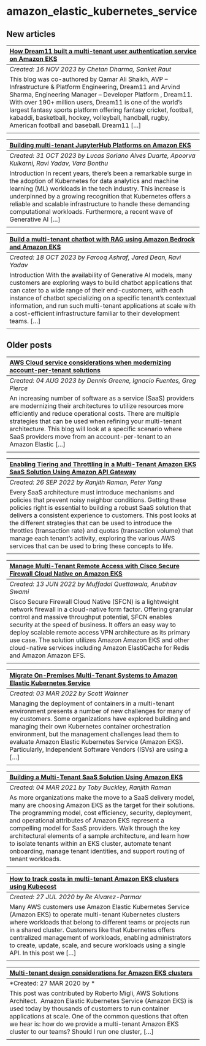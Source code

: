# amazon_elastic_kubernetes_service

## New articles

| [How Dream11 built a multi-tenant user authentication service on Amazon EKS](https://aws.amazon.com/blogs/gametech/5359-2/) |
|:----------|
| *Created: 16 NOV 2023 by Chetan Dharma, Sanket Raut* | 
| This blog was co-authored by Qamar Ali Shaikh, AVP – Infrastructure & Platform Engineering, Dream11 and Arvind Sharma, Engineering Manager – Developer Platform , Dream11. With over 190+ million users, Dream11 is one of the world’s largest fantasy sports platform offering fantasy cricket, football, kabaddi, basketball, hockey, volleyball, handball, rugby, American football and baseball. Dream11 […] | 
|  | 

| [Building multi-tenant JupyterHub Platforms on Amazon EKS](https://aws.amazon.com/blogs/containers/building-multi-tenant-jupyterhub-platforms-on-amazon-eks/) |
|:----------|
| *Created: 31 OCT 2023 by Lucas Soriano Alves Duarte, Apoorva Kulkarni, Ravi Yadav, Vara Bonthu* | 
| Introduction In recent years, there’s been a remarkable surge in the adoption of Kubernetes for data analytics and machine learning (ML) workloads in the tech industry. This increase is underpinned by a growing recognition that Kubernetes offers a reliable and scalable infrastructure to handle these demanding computational workloads. Furthermore, a recent wave of Generative AI […] | 
|  | 

| [Build a multi-tenant chatbot with RAG using Amazon Bedrock and Amazon EKS](https://aws.amazon.com/blogs/containers/build-a-multi-tenant-chatbot-with-rag-using-amazon-bedrock-and-amazon-eks/) |
|:----------|
| *Created: 18 OCT 2023 by Farooq Ashraf, Jared Dean, Ravi Yadav* | 
| Introduction With the availability of Generative AI models, many customers are exploring ways to build chatbot applications that can cater to a wide range of their end-customers, with each instance of chatbot specializing on a specific tenant’s contextual information, and run such multi-tenant applications at scale with a cost-efficient infrastructure familiar to their development teams. […] | 
|  | 

## Older posts
| [AWS Cloud service considerations when modernizing account-per-tenant solutions](https://aws.amazon.com/blogs/architecture/aws-cloud-service-considerations-for-designing-multi-tenant-saas-solutions/) |
|:----------|
| *Created: 04 AUG 2023 by Dennis Greene, Ignacio Fuentes, Greg Pierce* | 
| An increasing number of software as a service (SaaS) providers are modernizing their architectures to utilize resources more efficiently and reduce operational costs. There are multiple strategies that can be used when refining your multi-tenant architecture. This blog will look at a specific scenario where SaaS providers move from an account-per-tenant to an Amazon Elastic […] | 
|  | 

| [Enabling Tiering and Throttling in a Multi-Tenant Amazon EKS SaaS Solution Using Amazon API Gateway](https://aws.amazon.com/blogs/apn/enabling-tiering-and-throttling-in-a-multi-tenant-amazon-eks-saas-solution-using-amazon-api-gateway/) |
|:----------|
| *Created: 26 SEP 2022 by Ranjith Raman, Peter Yang* | 
| Every SaaS architecture must introduce mechanisms and policies that prevent noisy neighbor conditions. Getting these policies right is essential to building a robust SaaS solution that delivers a consistent experience to customers. This post looks at the different strategies that can be used to introduce the throttles (transaction rate) and quotas (transaction volume) that manage each tenant’s activity, exploring the various AWS services that can be used to bring these concepts to life. | 
|  | 

| [Manage Multi-Tenant Remote Access with Cisco Secure Firewall Cloud Native on Amazon EKS](https://aws.amazon.com/blogs/apn/manage-multi-tenant-remote-access-with-cisco-secure-firewall-cloud-native-on-amazon-eks/) |
|:----------|
| *Created: 13 JUN 2022 by Muffadal Quettawala, Anubhav Swami* | 
| Cisco Secure Firewall Cloud Native (SFCN) is a lightweight network firewall in a cloud-native form factor. Offering granular control and massive throughput potential, SFCN enables security at the speed of business. It offers an easy way to deploy scalable remote access VPN architecture as its primary use case. The solution utilizes Amazon Amazon EKS and other cloud-native services including Amazon ElastiCache for Redis and Amazon Amazon EFS. | 
|  | 

| [Migrate On-Premises Multi-Tenant Systems to Amazon Elastic Kubernetes Service](https://aws.amazon.com/blogs/mt/migrate-on-premises-multi-tenant-systems-to-amazon-elastic-kubernetes-service/) |
|:----------|
| *Created: 03 MAR 2022 by Scott Wainner* | 
| Managing the deployment of containers in a multi-tenant environment presents a number of new challenges for many of my customers. Some organizations have explored building and managing their own Kubernetes container orchestration environment, but the management challenges lead them to evaluate Amazon Elastic Kubernetes Service (Amazon EKS). Particularly, Independent Software Vendors (ISVs) are using a […] | 
|  | 

| [Building a Multi-Tenant SaaS Solution Using Amazon EKS](https://aws.amazon.com/blogs/apn/building-a-multi-tenant-saas-solution-using-amazon-eks/) |
|:----------|
| *Created: 04 MAR 2021 by Toby Buckley, Ranjith Raman* | 
| As more organizations make the move to a SaaS delivery model, many are choosing Amazon EKS as the target for their solutions. The programming model, cost efficiency, security, deployment, and operational attributes of Amazon EKS represent a compelling model for SaaS providers. Walk through the key architectural elements of a sample architecture, and learn how to isolate tenants within an EKS cluster, automate tenant onboarding, manage tenant identities, and support routing of tenant workloads. | 
|  | 

| [How to track costs in multi-tenant Amazon EKS clusters using Kubecost](https://aws.amazon.com/blogs/containers/how-to-track-costs-in-multi-tenant-amazon-eks-clusters-using-kubecost/) |
|:----------|
| *Created: 27 JUL 2020 by Re Alvarez-Parmar* | 
| Many AWS customers use Amazon Elastic Kubernetes Service (Amazon EKS) to operate multi-tenant Kubernetes clusters where workloads that belong to different teams or projects run in a shared cluster. Customers like that Kubernetes offers centralized management of workloads, enabling administrators to create, update, scale, and secure workloads using a single API. In this post we […] | 
|  | 

| [Multi-tenant design considerations for Amazon EKS clusters](https://aws.amazon.com/blogs/containers/multi-tenant-design-considerations-for-amazon-eks-clusters/) |
|:----------|
| *Created: 27 MAR 2020 by * | 
| This post was contributed by Roberto Migli, AWS Solutions Architect.  Amazon Elastic Kubernetes Service (Amazon EKS) is used today by thousands of customers to run container applications at scale. One of the common questions that often we hear is: how do we provide a multi-tenant Amazon EKS cluster to our teams? Should I run one cluster, […] | 
|  | 

